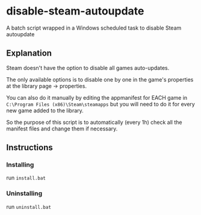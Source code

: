 # disable-steam-autoupdate
A batch script wrapped in a Windows scheduled task to disable Steam autoupdate

## Explanation
Steam doesn't have the option to disable all games auto-updates.

The only available options is to disable one by one in the game's properties at the library page -> properties.

You can also do it manually by editing the appmanifest for EACH game in `C:\Program Files (x86)\Steam\steamapps` but you will need to do it for every new game added to the library.


So the purpose of this script is to automatically (every 1h) check all the manifest files and change them if necessary.


## Instructions

### Installing
run `install.bat`

### Uninstalling
run `uninstall.bat`
